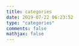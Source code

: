 ```yaml
---
title: categories
date: 2019-07-22 06:23:52
type: "categories"
comments: false
mathjax: false
---
```

